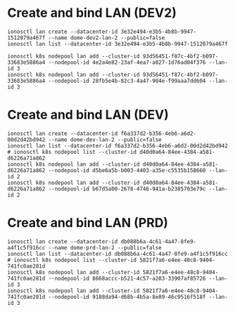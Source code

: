 # Create and bind LAN (DEV2)

    ionosctl lan create --datacenter-id 3e32e494-e3b5-4b8b-9947-1512079a467f --name dome-dev2-lan-2 --public=false
    ionosctl lan list --datacenter-id 3e32e494-e3b5-4b8b-9947-1512079a467f

    ionosctl k8s nodepool lan add --cluster-id 93d56451-f87c-4bf2-b097-33683e5886a4 --nodepool-id 4e2a4e82-23af-4ea7-a027-1d76ad04f376 --lan-id 3
    ionosctl k8s nodepool lan add --cluster-id 93d56451-f87c-4bf2-b097-33683e5886a4 --nodepool-id 28fb5e4b-82c3-4a47-904e-f99aaa7dd604 --lan-id 3

# Create and bind LAN (DEV)

    ionosctl lan create --datacenter-id f6a337d2-b356-4eb6-a6d2-00d2d42bd942 --name dome-dev-lan-2 --public=false
    ionosctl lan list --datacenter-id f6a337d2-b356-4eb6-a6d2-00d2d42bd942
    # ionosctl k8s nodepool list --cluster-id d40d0a64-84ee-4384-a581-d6226a71a862
    ionosctl k8s nodepool lan add --cluster-id d40d0a64-84ee-4384-a581-d6226a71a862 --nodepool-id d5be6a5b-b003-4403-a35e-c5535b158660 --lan-id 2
    ionosctl k8s nodepool lan add --cluster-id d40d0a64-84ee-4384-a581-d6226a71a862 --nodepool-id b67d5a00-2678-4746-941a-b2385703e79c --lan-id 2

# Create and bind LAN (PRD)

    ionosctl lan create --datacenter-id db088b6a-4c61-4a47-8fe9-a4f1c5f916cc --name dome-prd-lan-2 --public=false
    ionosctl lan list --datacenter-id db088b6a-4c61-4a47-8fe9-a4f1c5f916cc
    # ionosctl k8s nodepool list --cluster-id 5821f7a6-e4ee-48c8-9404-741fc0ae281d
    ionosctl k8s nodepool lan add --cluster-id 5821f7a6-e4ee-48c8-9404-741fc0ae281d --nodepool-id 8668accc-b521-4c57-a283-33907af85726 --lan-id 3
    ionosctl k8s nodepool lan add --cluster-id 5821f7a6-e4ee-48c8-9404-741fc0ae281d --nodepool-id 9188da94-d68b-4b5a-8e89-46c9516f518f --lan-id 3